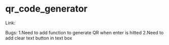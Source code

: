 # qr_code_generator

Link:

Bugs:
1.Need to add function to generate QR when enter is hitted
2.Need to add clear text button in text box
